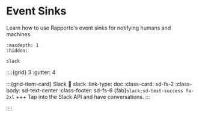# Event Sinks

Learn how to use Rapporto's event sinks for notifying humans and machines.

```{toctree}
:maxdepth: 1
:hidden:

slack
```

::::{grid} 3
:gutter: 4

:::{grid-item-card} Slack
:link: slack
:link-type: doc
:class-card: sd-fs-2
:class-body: sd-text-center
:class-footer: sd-fs-6
{fab}`slack;sd-text-success fa-2xl`
+++
Tap into the Slack API and have conversations.
:::

::::

